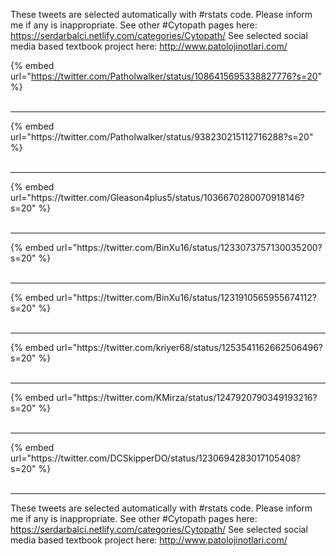 

These tweets are selected automatically with #rstats code. Please inform me if any is inappropriate.
See other #Cytopath pages here: https://serdarbalci.netlify.com/categories/Cytopath/ 
See selected social media based textbook project here: http://www.patolojinotlari.com/

{% embed url="https://twitter.com/Patholwalker/status/1086415695338827776?s=20" %}<br>
<br>
<hr>
{% embed url="https://twitter.com/Patholwalker/status/938230215112716288?s=20" %}<br>
<br>
<hr>
{% embed url="https://twitter.com/Gleason4plus5/status/1036670280070918146?s=20" %}<br>
<br>
<hr>
{% embed url="https://twitter.com/BinXu16/status/1233073757130035200?s=20" %}<br>
<br>
<hr>
{% embed url="https://twitter.com/BinXu16/status/1231910565955674112?s=20" %}<br>
<br>
<hr>
{% embed url="https://twitter.com/kriyer68/status/1253541162662506496?s=20" %}<br>
<br>
<hr>
{% embed url="https://twitter.com/KMirza/status/1247920790349193216?s=20" %}<br>
<br>
<hr>
{% embed url="https://twitter.com/DCSkipperDO/status/1230694283017105408?s=20" %}<br>
<br>
<hr>


These tweets are selected automatically with #rstats code. Please inform me if any is inappropriate.
See other #Cytopath pages here: https://serdarbalci.netlify.com/categories/Cytopath/ 
See selected social media based textbook project here: http://www.patolojinotlari.com/
